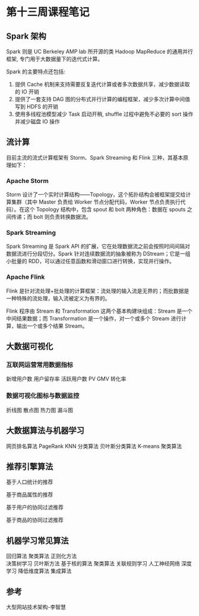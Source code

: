 # 第十三周课程笔记



## Spark 架构

Spark 则是 UC Berkeley AMP lab 所开源的类 Hadoop MapReduce 的通用并行框架, 专门用于大数据量下的迭代式计算。

Spark 的主要特点还包括:

1. 提供 Cache 机制来支持需要反复迭代计算或者多次数据共享，减少数据读取的 IO 开销
2. 提供了一套支持 DAG 图的分布式并行计算的编程框架，减少多次计算中间值写到 HDFS 的开销
3. 使用多线程池模型减少 Task 启动开稍, shuffle 过程中避免不必要的 sort 操作并减少磁盘 IO 操作

## 流计算

目前主流的流式计算框架有 Storm、Spark Streaming 和 Flink 三种，其基本原理如下：

### Apache Storm

Storm 设计了一个实时计算结构——Topology，这个拓扑结构会被框架提交给计算集群（其中 Master 负责给 Worker 节点分配代码，Worker 节点负责执行代码）。在这个 Topology 结构中，包含 spout 和 bolt 两种角色：数据在 spouts 之间传递；而 bolt 则负责转换数据流。

### Spark Streaming

Spark Streaming 是 Spark API 的扩展，它在处理数据流之前会按照时间间隔对数据流进行分段切分。Spark 针对连续数据流的抽象被称为 DStream；它是一组小批量的 RDD，可以通过任意函数和滑动窗口进行转换，实现并行操作。

### Apache Flink

Flink 是针对流处理+批处理的计算框架：流处理的输入流是无界的；而批数据是一种特殊的流处理，输入流被定义为有界的。

Flink 程序由 Stream 和 Transformation 这两个基本构建块组成：Stream 是一个中间结果数据；而 Transformation 是一个操作，对一个或多个 Stream 进行计算，输出一个或多个结果 Stream。

## 大数据可视化

### 互联网运营常用数据指标

新增用户数
用户留存率
活跃用户数
PV
GMV
转化率

### 数据可视化图标与数据监控

折线图
散点图
热力图
漏斗图

## 大数据算法与机器学习

网页排名算法 PageRank
KNN 分类算法
贝叶斯分类算法
K-means 聚类算法

## 推荐引擎算法

基于人口统计的推荐

基于商品属性的推荐

基于用户的协同过滤推荐

基于商品的协同过滤推荐



## 机器学习常见算法

回归算法
聚类算法
正则化方法	
决策树学习
贝叶斯方法
基于核的算法
聚类算法
关联规则学习
人工神经网络
深度学习
降低维度算法
集成算法



## **参考**

大型网站技术架构-李智慧

